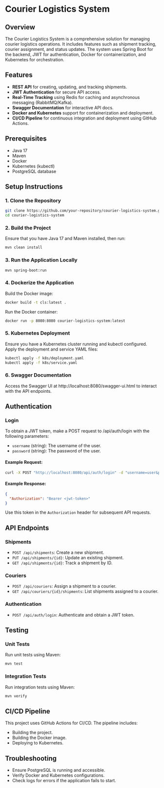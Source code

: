 # Courier Logistics System

## Overview

The Courier Logistics System is a comprehensive solution for managing courier logistics operations. It includes features such as shipment tracking, courier assignment, and status updates. The system uses Spring Boot for the backend, JWT for authentication, Docker for containerization, and Kubernetes for orchestration.

## Features

- **REST API** for creating, updating, and tracking shipments.
- **JWT Authentication** for secure API access.
- **Real-Time Tracking** using Redis for caching and asynchronous messaging (RabbitMQ/Kafka).
- **Swagger Documentation** for interactive API docs.
- **Docker and Kubernetes** support for containerization and deployment.
- **CI/CD Pipeline** for continuous integration and deployment using GitHub Actions.

## Prerequisites

- Java 17
- Maven
- Docker
- Kubernetes (kubectl)
- PostgreSQL database

## Setup Instructions

### 1. Clone the Repository

```bash
git clone https://github.com/your-repository/courier-logistics-system.git
cd courier-logistics-system
```

### 2. Build the Project

Ensure that you have Java 17 and Maven installed, then run:
```bash
mvn clean install
```

### 3. Run the Application Locally

```bash
mvn spring-boot:run
```

### 4. Dockerize the Application

Build the Docker image:
```bash
docker build -t cls:latest .
```

Run the Docker container:
```bash
docker run -p 8080:8080 courier-logistics-system:latest
```
### 5. Kubernetes Deployment
Ensure you have a Kubernetes cluster running and kubectl configured. Apply the deployment and service YAML files:
```bash
kubectl apply -f k8s/deployment.yaml
kubectl apply -f k8s/service.yaml
```

### 6. Swagger Documentation
Access the Swagger UI at http://localhost:8080/swagger-ui.html to interact with the API endpoints. 

## Authentication
### Login
To obtain a JWT token, make a POST request to /api/auth/login with the following parameters:

- `username` (string): The username of the user.
- `password` (string): The password of the user.

#### Example Request:
```bash
curl -X POST "http://localhost:8080/api/auth/login" -d "username=user&password=pass"
```

#### Example Response:
```json
{
  "Authorization": "Bearer <jwt-token>"
}
```
Use this token in the `Authorization` header for subsequent API requests.

## API Endpoints

### Shipments

- `POST /api/shipments`: Create a new shipment.
- `PUT /api/shipments/{id}`: Update an existing shipment.
- `GET /api/shipments/{id}`: Track a shipment by ID.

### Couriers

- `POST /api/couriers`: Assign a shipment to a courier.
- `GET /api/couriers/{id}/shipments`: List shipments assigned to a courier.

### Authentication

- `POST /api/auth/login`: Authenticate and obtain a JWT token.


## Testing

### Unit Tests

Run unit tests using Maven:
```bash
mvn test
```

### Integration Tests

Run integration tests using Maven:
```bash
mvn verify
```

## CI/CD Pipeline

This project uses GitHub Actions for CI/CD. The pipeline includes:

- Building the project.
- Building the Docker image.
- Deploying to Kubernetes.

## Troubleshooting

- Ensure PostgreSQL is running and accessible.
- Verify Docker and Kubernetes configurations.
- Check logs for errors if the application fails to start.